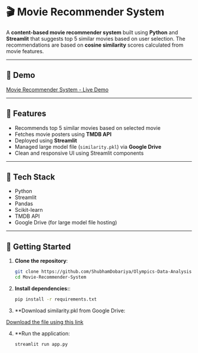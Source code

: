 # 🎬 Movie Recommender System

A **content-based movie recommender system** built using **Python** and **Streamlit** that suggests top 5 similar movies based on user selection. The recommendations are based on **cosine similarity** scores calculated from movie features.

---

## 🚀 Demo

[Movie Recommender System - Live Demo](https://shubhamdobariya-movie-recommender-system-app-ogly9n.streamlit.app/)

---

## 📌 Features

- Recommends top 5 similar movies based on selected movie
- Fetches movie posters using **TMDB API**
- Deployed using **Streamlit**
- Managed large model file (`similarity.pkl`) via **Google Drive**
- Clean and responsive UI using Streamlit components

---

## 🧠 Tech Stack

- Python
- Streamlit
- Pandas
- Scikit-learn
- TMDB API
- Google Drive (for large model file hosting)

---

## 🚀 Getting Started

1. **Clone the repository**:

   ```bash
   git clone https://github.com/ShubhamDobariya/Olympics-Data-Analysis.git
   cd Movie-Recommender-System

2. **Install dependencies:**:

   ```bash
   pip install -r requirements.txt

3. **Download similarity.pkl from Google Drive:

  [Download the file using this link](https://drive.google.com/file/d/1lI64w0WwHN2SWI5kNrmufp_Ys_qpzaZs/view?usp=sharing)

   
4. **Run the application:

   ```bash
   streamlit run app.py


